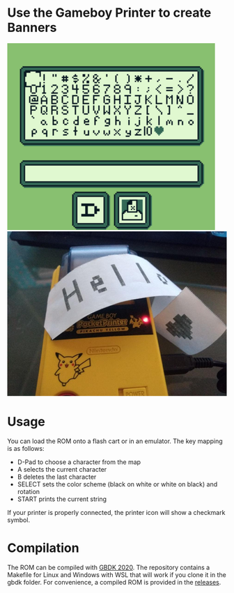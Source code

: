 # Use the Gameboy Printer to create Banners

![Screenshot](https://github.com/reini1305/gb_bannerprinter/raw/main/image/screenshot.png)
![Setup1](https://github.com/reini1305/gb_bannerprinter/raw/main/image/setup2.jpg)
# Usage
You can load the ROM onto a flash cart or in an emulator. The key mapping is as follows:
- D-Pad to choose a character from the map
- A selects the current character
- B deletes the last character
- SELECT sets the color scheme (black on white or white on black) and rotation
- START prints the current string

If your printer is properly connected, the printer icon will show a checkmark symbol.

# Compilation
The ROM can be compiled with [GBDK 2020](https://github.com/gbdk-2020/gbdk-2020). The repository contains a Makefile for Linux and Windows with WSL that will work if you clone it in the gbdk folder. For convenience, a compiled ROM is provided in the [releases](https://github.com/reini1305/gb_bannerprinter/releases).
